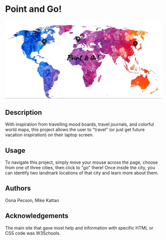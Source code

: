 # Point and Go!

![Picture](assets/map.JPG)

## Description

With inspiration from travelling mood boards, travel journals, and colorful world maps, this project allows the user to "travel" (or just get future vacation inspiration) on their laptop screen.

## Usage

To navigate this project, simply move your mouse across the page, choose from one of three cities, then click to "go" there! Once inside the city, you can identify two landmark locations of that city and learn more about them.

## Authors

Oona Pecson, Mike Kattan

## Acknowledgements

The main site that gave most help and information with specific HTML or CSS code was W3Schools. 
